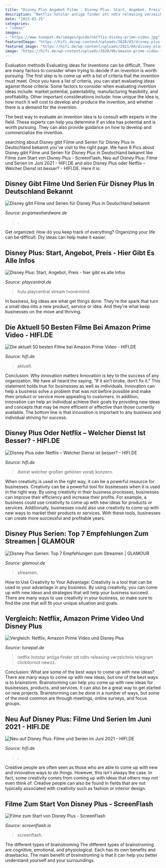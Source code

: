 ```yaml
---
title: "Disney Plus Angebot Filme : Disney Plus: Start, Angebot, Preis"
description: "Netflix hotstar antiga finder ott ndtv releasing verzeichnis telegram clickitornot newzz"
date: "2023-02-25"
categories:
- "ideas"
images:
- "https://www.tunepat.de/images/guide/netflix-disney-prime-video.jpg"
featuredImage: "https://hifi.de/wp-content/uploads/2020/03/disney-plus-marken.jpg"
featured_image: "https://hifi.de/wp-content/uploads/2021/04/disney-plus-juni-2021-2048x1024.jpg"
image: "https://hifi.de/wp-content/uploads/2020/06/amazon-prime-video-filme-50.jpg"
---
```



Evaluation methods
Evaluating ideas for inventions can be difficult. There are many factors to consider when trying to decide if an invention is worth pursuing. The first step is to come up with a list of criteria that the invention must meet. Once you have a list of criteria, you can start evaluating ideas against those criteria.
Some factors to consider when evaluating invention ideas include: market potential, patentability, manufacturing feasibility, and profitability. Other important considerations include: how unique the idea is, how much it will cost to develop and produce the invention, and whether there is a demand for the invention.

The best way to evaluate an invention idea is to consult with experts in the field. These experts can help you determine if an idea has potential and is worth pursuing. They can also provide guidance on how to develop and commercialize the invention.

	

		
searching about Disney gibt Filme und Serien für Disney Plus in Deutschland bekannt you've visit to the right page. We have 8 Pics about Disney gibt Filme und Serien für Disney Plus in Deutschland bekannt like Filme zum Start von Disney Plus - ScreenFlash, Neu auf Disney Plus: Filme und Serien im Juni 2021 - HIFI.DE and also Disney Plus oder Netflix – Welcher Dienst ist besser? - HIFI.DE. Here it is:
		
    
## Disney Gibt Filme Und Serien Für Disney Plus In Deutschland Bekannt

<img loading=lazy src="https://www.pcgameshardware.de/screenshots/medium/2020/03/Disney-Plus_Liste_Filme_01-pcgh.png" onerror="this.onerror=null;this.src='https://tse3.mm.bing.net/th?id=OIP.Pa1CUjZwelnbTflD9F6PswAAAA&amp;pid=15.1';" alt="Disney gibt Filme und Serien für Disney Plus in Deutschland bekannt">

_Source: pcgameshardware.de_

>. 

	

Get organized: How do you keep track of everything?
Organizing your life can be difficult. Diy ideas can help make it easier.

    
## Disney Plus: Start, Angebot, Preis - Hier Gibt Es Alle Infos

<img loading=lazy src="https://www.playcentral.de/wp-content/uploads/2018/11/Disney-Plus-Serien-und-Filme.jpg" onerror="this.onerror=null;this.src='https://tse2.mm.bing.net/th?id=OIP.vhccNLWCiJsaHtXI_dYB0wHaEK&amp;pid=15.1';" alt="Disney Plus: Start, Angebot, Preis - hier gibt es alle Infos">

_Source: playcentral.de_

>hulu playcentral stream tvovermind. 

	

In business, big ideas are what get things done. They're the spark that turn a small idea into a new product, service or idea. And they're what keep businesses on the move and thriving.

    
## Die Aktuell 50 Besten Filme Bei Amazon Prime Video - HIFI.DE

<img loading=lazy src="https://hifi.de/wp-content/uploads/2020/06/amazon-prime-video-filme-50.jpg" onerror="this.onerror=null;this.src='https://tse2.mm.bing.net/th?id=OIP.n9LbhD3R4hftPSSglvUmWgHaDt&amp;pid=15.1';" alt="Die aktuell 50 besten Filme bei Amazon Prime Video - HIFI.DE">

_Source: hifi.de_

>aktuell. 

	

Conclusion: Why innovation matters
Innovation is key to the success of any organization. We have all heard the saying, “If it ain’t broke, don’t fix it.” This statement holds true for businesses as well as individuals. Innovation can help a business solve a problem that was not before possible and make their product or service more appealing to customers. In addition, innovation can help an individual achieve their goals by providing new ideas and concepts that may be more efficient or effective than those currently available. The bottom line is that innovation is important to any business and individual striving for success.

    
## Disney Plus Oder Netflix – Welcher Dienst Ist Besser? - HIFI.DE

<img loading=lazy src="https://hifi.de/wp-content/uploads/2020/03/disney-plus-marken.jpg" onerror="this.onerror=null;this.src='https://tse3.mm.bing.net/th?id=OIP.938H0NaCFflvoO53kJPqjQHaET&amp;pid=15.1';" alt="Disney Plus oder Netflix – Welcher Dienst ist besser? - HIFI.DE">

_Source: hifi.de_

>dienst welcher großen gehören vorab konzern. 

	

When creativity is used in the right way, it can be a powerful resource for businesses.
Creativity can be a powerful tool for businesses when it is used in the right way. By using creativity in their business processes, businesses can improve their efficiency and increase their profits. For example, a business could use creativity to come up with new ideas for products or services. Additionally, businesses could also use creativity to come up with new ways to market their products or services. With these tools, businesses can create more successful and profitable years.

    
## Disney Plus Serien: Top 7 Empfehlungen Zum Streamen | GLAMOUR

<img loading=lazy src="https://media.glamour.de/glamour/Jm2c2S1qTGjJ1g/c_fill,w_1500,h_1000,q_80/2021/02/aufmacherdisney2quer-jpg-6017db1333da1.jpg" onerror="this.onerror=null;this.src='https://tse2.mm.bing.net/th?id=OIP.Y4ReV5khZLNZRVpAAzYHwwHaE8&amp;pid=15.1';" alt="Disney Plus Serien: Top 7 Empfehlungen zum Streamen | GLAMOUR">

_Source: glamour.de_

>streamen. 

	

How to Use Creativity to Your Advantage:
Creativity is a tool that can be used to your advantage in any business. By using creativity, you can come up with new ideas and strategies that will help your business succeed. There are many ways to use creativity in your business, so make sure to find the one that will fit your unique situation and goals.

    
## Vergleich: Netflix, Amazon Prime Video Und Disney Plus

<img loading=lazy src="https://www.tunepat.de/images/guide/netflix-disney-prime-video.jpg" onerror="this.onerror=null;this.src='https://tse1.mm.bing.net/th?id=OIP.ELIYgnu62Jt73oz5l_EFvAHaEK&amp;pid=15.1';" alt="Vergleich: Netflix, Amazon Prime Video und Disney Plus">

_Source: tunepat.de_

>netflix hotstar antiga finder ott ndtv releasing verzeichnis telegram clickitornot newzz. 

	

Conclusion: What are some of the best ways to come up with new ideas?
There are many ways to come up with new ideas, but one of the best ways is to brainstorm. Brainstorming can help you come up with new ideas for businesses, products, and services. It can also be a great way to get started on new projects. Brainstorming can be done in a number of ways, but some of the most common are through meetings, online surveys, and focus groups.

    
## Neu Auf Disney Plus: Filme Und Serien Im Juni 2021 - HIFI.DE

<img loading=lazy src="https://hifi.de/wp-content/uploads/2021/04/disney-plus-juni-2021-2048x1024.jpg" onerror="this.onerror=null;this.src='https://tse2.mm.bing.net/th?id=OIP.uvnAxcte_ftLAfFWCMfsjQHaDt&amp;pid=15.1';" alt="Neu auf Disney Plus: Filme und Serien im Juni 2021 - HIFI.DE">

_Source: hifi.de_

>. 

	

Creative people are often seen as those who are able to come up with new and innovative ways to do things. However, this isn't always the case. In fact, some creativity comes from coming up with ideas that others may not even think of. Creative people can also be found in fields that are not typically associated with creativity such as fashion or interior design.

    
## Filme Zum Start Von Disney Plus - ScreenFlash

<img loading=lazy src="https://screenflash.io/wp-content/uploads/2020/03/disney-plus-filme-min.jpg" onerror="this.onerror=null;this.src='https://tse4.mm.bing.net/th?id=OIP.3_ZLfK-jG7Av7FpaD4f8XgHaEK&amp;pid=15.1';" alt="Filme zum Start von Disney Plus - ScreenFlash">

_Source: screenflash.io_

>screenflash. 

	

The different types of brainstroming
The different types of brainstroming are cognitive, emotional, and physiological. Each has its own benefits and drawbacks. The main benefit of brainstroming is that it can help you better understand yourself and your surroundings.

